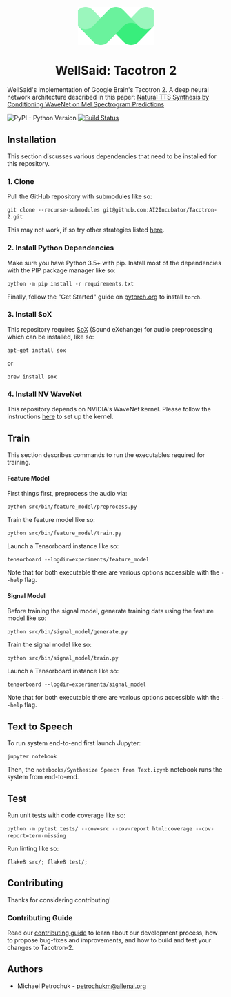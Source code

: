 
<p align="center"><img width="35%" src="logo.png" /></p>

<h1 align="center">WellSaid: Tacotron 2</h3>

WellSaid's implementation of Google Brain's Tacotron 2. A deep neural network architecture described in this paper: [Natural TTS Synthesis by Conditioning WaveNet on Mel Spectrogram Predictions](https://arxiv.org/pdf/1712.05884.pdf)

![PyPI - Python Version](https://img.shields.io/badge/python-3.5%2C%203.6-blue.svg)
[![Build Status](https://travis-ci.com/AI2Incubator/Tacotron-2.svg?token=xKbC739Gn2ssU4AStE7z&branch=master)](https://travis-ci.com/AI2Incubator/Tacotron-2)

## Installation

This section discusses various dependencies that need to be installed for this repository.

### 1. Clone

Pull the GitHub repository with submodules like so:

    git clone --recurse-submodules git@github.com:AI2Incubator/Tacotron-2.git

This may not work, if so try other strategies listed [here](https://stackoverflow.com/questions/3796927/how-to-git-clone-including-submodules).

### 2. Install Python Dependencies

Make sure you have Python 3.5+ with pip. Install most of the dependencies with the PIP package
manager like so:

    python -m pip install -r requirements.txt

Finally, follow the "Get Started" guide on [pytorch.org](pytorch.org) to install ``torch``.

### 3. Install SoX

This repository requires [SoX](http://sox.sourceforge.net/) (Sound eXchange) for audio preprocessing which can be installed,
like so:

    apt-get install sox

or

    brew install sox

### 4. Install NV WaveNet

This repository depends on NVIDIA's WaveNet kernel. Please follow the instructions [here](https://github.com/AI2Incubator/nv-wavenet/tree/master/pytorch) to set up the kernel.

## Train

This section describes commands to run the executables required for training.

#### Feature Model

First things first, preprocess the audio via:

    python src/bin/feature_model/preprocess.py

Train the feature model like so:

    python src/bin/feature_model/train.py

Launch a Tensorboard instance like so:

    tensorboard --logdir=experiments/feature_model

Note that for both executable there are various options accessible with the ``--help`` flag.

#### Signal Model

Before training the signal model, generate training data using the feature model like so:

    python src/bin/signal_model/generate.py

Train the signal model like so:

    python src/bin/signal_model/train.py

Launch a Tensorboard instance like so:

    tensorboard --logdir=experiments/signal_model

Note that for both executable there are various options accessible with the ``--help`` flag.

## Text to Speech

To run system end-to-end first launch Jupyter:

    jupyter notebook

Then, the ``notebooks/Synthesize Speech from Text.ipynb`` notebook runs the system from end-to-end.

## Test

Run unit tests with code coverage like so:

    python -m pytest tests/ --cov=src --cov-report html:coverage --cov-report=term-missing

Run linting like so:

    flake8 src/; flake8 test/;

## Contributing

Thanks for considering contributing!

### Contributing Guide

Read our [contributing guide](https://github.com/AI2Incubator/Tacotron-2/blob/master/docs/CONTRIBUTING.md) to learn about our development process, how to propose bug-fixes and improvements, and how to build and test your changes to Tacotron-2.

## Authors

* Michael Petrochuk - petrochukm@allenai.org
